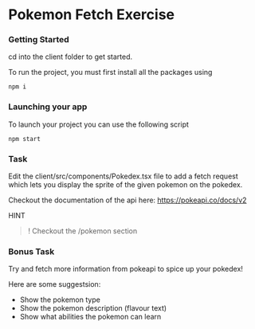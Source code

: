 # Pokemon Fetch Exercise

### Getting Started

cd into the client folder to get started.

To run the project, you must first install all the packages using

`npm i`

### Launching your app

To launch your project you can use the following script

`npm start`

### Task

Edit the client/src/components/Pokedex.tsx file to add a fetch request which lets you display the sprite of the given pokemon on the pokedex.

Checkout the documentation of the api here:
https://pokeapi.co/docs/v2

HINT

> ! Checkout the /pokemon section

### Bonus Task

Try and fetch more information from pokeapi to spice up your pokedex!

Here are some suggestsion:

- Show the pokemon type
- Show the pokemon description (flavour text)
- Show what abilities the pokemon can learn
